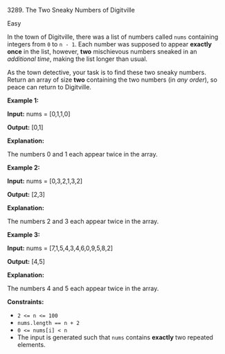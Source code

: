 3289\. The Two Sneaky Numbers of Digitville

Easy

In the town of Digitville, there was a list of numbers called `nums` containing integers from `0` to `n - 1`. Each number was supposed to appear **exactly once** in the list, however, **two** mischievous numbers sneaked in an _additional time_, making the list longer than usual.

As the town detective, your task is to find these two sneaky numbers. Return an array of size **two** containing the two numbers (in _any order_), so peace can return to Digitville.

**Example 1:**

**Input:** nums = [0,1,1,0]

**Output:** [0,1]

**Explanation:**

The numbers 0 and 1 each appear twice in the array.

**Example 2:**

**Input:** nums = [0,3,2,1,3,2]

**Output:** [2,3]

**Explanation:**

The numbers 2 and 3 each appear twice in the array.

**Example 3:**

**Input:** nums = [7,1,5,4,3,4,6,0,9,5,8,2]

**Output:** [4,5]

**Explanation:**

The numbers 4 and 5 each appear twice in the array.

**Constraints:**

*   `2 <= n <= 100`
*   `nums.length == n + 2`
*   `0 <= nums[i] < n`
*   The input is generated such that `nums` contains **exactly** two repeated elements.
